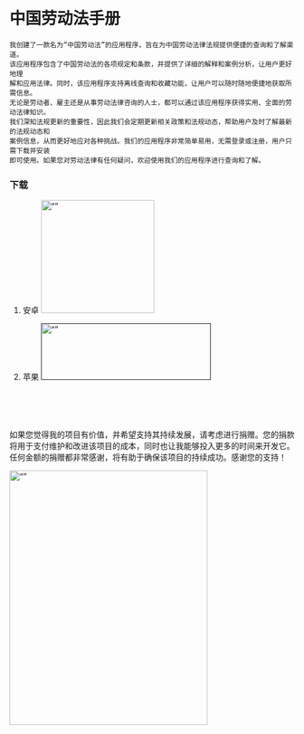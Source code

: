 # 中国劳动法手册

```
我创建了一款名为“中国劳动法”的应用程序，旨在为中国劳动法律法规提供便捷的查询和了解渠道。
该应用程序包含了中国劳动法的各项规定和条款，并提供了详细的解释和案例分析，让用户更好地理
解和应用法律。同时，该应用程序支持离线查询和收藏功能，让用户可以随时随地便捷地获取所需信息。
无论是劳动者、雇主还是从事劳动法律咨询的人士，都可以通过该应用程序获得实用、全面的劳动法律知识。
我们深知法规更新的重要性，因此我们会定期更新相关政策和法规动态，帮助用户及时了解最新的法规动态和
案例信息，从而更好地应对各种挑战。我们的应用程序非常简单易用，无需登录或注册，用户只需下载并安装
即可使用。如果您对劳动法律有任何疑问，欢迎使用我们的应用程序进行查询和了解。

```

### 下载

1. 安卓
   <img src="https://raw.githubusercontent.com/johnmelodyme/zhongguolaodongfa_app/main/assets/qr-code.png" alt= “” width="200" height="200">

2. 苹果
   <a href="">
   <img src="https://1000logos.net/wp-content/uploads/2020/08/apple-app-store-logo.jpg" alt= “” width="300" height="100">
   </a>

</br></br></br></br>
如果您觉得我的项目有价值，并希望支持其持续发展，请考虑进行捐赠。您的捐款将用于支付维护和改进该项目的成本，同时也让我能够投入更多的时间来开发它。任何金额的捐赠都非常感谢，将有助于确保该项目的持续成功。感谢您的支持！

<img src="https://raw.githubusercontent.com/johnmelodyme/zhongguolaodongfa_app/main/assets/IMG_3639.PNG" alt= “” width="350" height="450">
